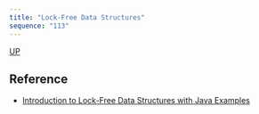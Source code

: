 ```yaml
---
title: "Lock-Free Data Structures"
sequence: "113"
---
```


[UP](/java-concurrency.html)


## Reference

- [Introduction to Lock-Free Data Structures with Java Examples](https://www.baeldung.com/lock-free-programming)
